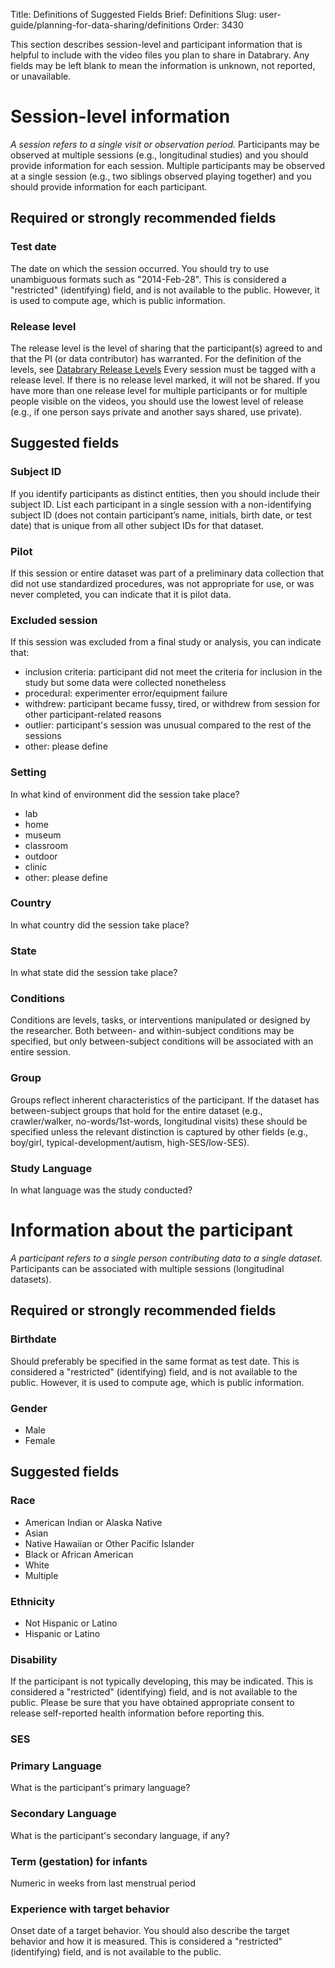 Title: Definitions of Suggested Fields
Brief: Definitions
Slug: user-guide/planning-for-data-sharing/definitions
Order: 3430

This section describes session-level and participant information that is helpful to include with the video files you plan to share in Databrary.
Any fields may be left blank to mean the information is unknown, not reported, or unavailable.

# **Session-level information**

*A session refers to a single visit or observation period.*
Participants may be observed at multiple sessions (e.g., longitudinal studies) and you should provide information for each session.
Multiple participants may be observed at a single session (e.g., two siblings observed playing together) and you should provide information for each participant.

## Required or strongly recommended fields

<!-- ### Dataset and study names

See [Preparing for Upload](../../contributing-data/preparing-for-upload.html).
 -->
### Test date

The date on which the session occurred.
You should try to use unambiguous formats such as "2014-Feb-28".
This is considered a "restricted" (identifying) field, and is not available to the public.
However, <!-- along with birth date, --> it is used to compute age, which is public information.

### Release level

The release level is the level of sharing that the participant(s) agreed to and that the PI (or data contributor) has warranted. 
For the definition of the levels, see [Databrary Release Levels](databrary-release-levels.md)
Every session must be tagged with a release level. 
If there is no release level marked, it will not be shared. 
If you have more than one release level for multiple participants or for multiple people visible on the videos, you should use the lowest level of release (e.g., if one person says private and another says shared, use private).

## Suggested fields

### Subject ID

If you identify participants as distinct entities, then you should include their subject ID.
List each participant in a single session with a non-identifying subject ID (does not contain participant’s name, initials, birth date, or test date) that is unique from all other subject IDs for that dataset.

### Pilot

If this session or entire dataset was part of a preliminary data collection that did not use standardized procedures, was not appropriate for use, or was never completed, you can indicate that it is pilot data.

### Excluded session

If this session was excluded from a final study or analysis, you can indicate that:

  * inclusion criteria: participant did not meet the criteria for inclusion in the study but some data were collected nonetheless
  * procedural: experimenter error/equipment failure
  * withdrew: participant became fussy, tired, or withdrew from session for other participant-related reasons
  * outlier: participant's session was unusual compared to the rest of the sessions
  * other: please define
	
### Setting

In what kind of environment did the session take place?

  * lab
  * home
  * museum
  * classroom
  * outdoor
  * clinic
  * other: please define

### Country

In what country did the session take place?

### State

In what state did the session take place?

### Conditions

Conditions are levels, tasks, or interventions manipulated or designed by the researcher.
Both between- and within-subject conditions may be specified, but only between-subject conditions will be associated with an entire session.

### Group

Groups reflect inherent characteristics of the participant.
If the dataset has between-subject groups that hold for the entire dataset (e.g., crawler/walker, no-words/1st-words, longitudinal visits) these should be specified unless the relevant distinction is captured by other fields (e.g., boy/girl, typical-development/autism, high-SES/low-SES).
	
### Study Language

In what language was the study conducted?


# **Information about the participant**

*A participant refers to a single person contributing data to a single dataset.*
Participants can be associated with multiple sessions (longitudinal datasets).

## Required or strongly recommended fields

### Birthdate

Should preferably be specified in the same format as test date.
This is considered a "restricted" (identifying) field, and is not available to the public.
However, it is used to compute age, which is public information.

### Gender

 * Male
 * Female

## Suggested fields

### Race

 * American Indian or Alaska Native
 * Asian
 * Native Hawaiian or Other Pacific Islander
 * Black or African American
 * White
 * Multiple

### Ethnicity

 * Not Hispanic or Latino
 * Hispanic or Latino

### Disability

If the participant is not typically developing, this may be indicated.
This is considered a "restricted" (identifying) field, and is not available to the public.
Please be sure that you have obtained appropriate consent to release self-reported health information before reporting this.

### SES

### Primary Language

What is the participant's primary language?

### Secondary Language

What is the participant's secondary language, if any?

### Term (gestation) for infants

Numeric in weeks from last menstrual period

### Experience with target behavior

Onset date of a target behavior.
You should also describe the target behavior and how it is measured.
This is considered a "restricted" (identifying) field, and is not available to the public.
